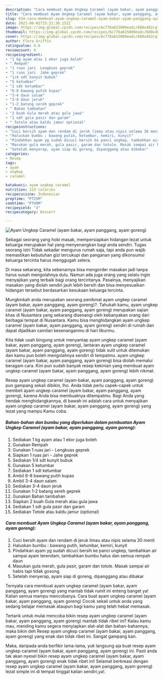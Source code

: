 ```yaml
---
description: "Cara membuat Ayam Ungkep Caramel (ayam bakar, ayam panggang, ayam goreng) yang lezat dan Mudah Dibuat"
title: "Cara membuat Ayam Ungkep Caramel (ayam bakar, ayam panggang, ayam goreng) yang lezat dan Mudah Dibuat"
slug: 634-cara-membuat-ayam-ungkep-caramel-ayam-bakar-ayam-panggang-ayam-goreng-yang-lezat-dan-mudah-dibuat
date: 2021-06-01T15:21:30.152Z
image: https://img-global.cpcdn.com/recipes/6c776a615009eadc/680x482cq70/ayam-ungkep-caramel-ayam-bakar-ayam-panggang-ayam-goreng-foto-resep-utama.jpg
thumbnail: https://img-global.cpcdn.com/recipes/6c776a615009eadc/680x482cq70/ayam-ungkep-caramel-ayam-bakar-ayam-panggang-ayam-goreng-foto-resep-utama.jpg
cover: https://img-global.cpcdn.com/recipes/6c776a615009eadc/680x482cq70/ayam-ungkep-caramel-ayam-bakar-ayam-panggang-ayam-goreng-foto-resep-utama.jpg
author: Flora Griffin
ratingvalue: 4.6
reviewcount: 4
recipeingredient:
- "1 kg ayam atau 1 ekor juga boleh"
- " Rempah"
- "1 ruas jari  Lengkuas geprek"
- "1 ruas jari  Jahe geprek"
- "1/4 sdt kunyit bubuk"
- "5 ketumbar"
- "1 sdt ketumbar"
- "6-8 bawang putih kupas"
- "3-4 daun salam"
- "3-4 daun jeruk"
- "1-2 batang sereh geprek"
- " Bahan tambahan"
- "2 buah Gula merah atau gula jawa"
- "1 sdt gula pasir dan garam"
- " Totole atau kaldu jamur optional"
recipeinstructions:
- "Cuci bersih ayam dan rendam di jeruk limau atau nipis selama 30 menit"
- "Haluskan bumbu : bawang putih, ketumbar, kemiri, kunyit"
- "Pindahkan ayam yg sudah dicuci bersih ke panci ungkep, tambahkan air sampai ayam terendam, tambahkan bumbu halus dan semua rempah daun"
- "Masukan gula merah, gula pasir, garam dan totole. Masak sampai air habis tapi tidak gosong."
- "Setelah menyerap, ayam siap di goreng, dipanggang atau dibakar"
categories:
- Resep
tags:
- ayam
- ungkep
- caramel

katakunci: ayam ungkep caramel 
nutrition: 223 calories
recipecuisine: Indonesian
preptime: "PT25M"
cooktime: "PT49M"
recipeyield: "3"
recipecategory: Dessert

---
```



![Ayam Ungkep Caramel (ayam bakar, ayam panggang, ayam goreng)](https://img-global.cpcdn.com/recipes/6c776a615009eadc/680x482cq70/ayam-ungkep-caramel-ayam-bakar-ayam-panggang-ayam-goreng-foto-resep-utama.jpg)

Sebagai seorang yang hobi masak, mempersiapkan hidangan lezat untuk keluarga merupakan hal yang menyenangkan bagi anda sendiri. Tugas seorang istri Tidak sekadar mengurus rumah saja, tapi anda pun wajib memastikan kebutuhan gizi tercukupi dan panganan yang dikonsumsi keluarga tercinta harus menggugah selera.

Di masa  sekarang, kita sebenarnya bisa mengorder masakan jadi tanpa harus susah mengolahnya dulu. Namun ada juga orang yang selalu ingin menyajikan yang terbaik bagi orang tercintanya. Pasalnya, menyajikan masakan yang diolah sendiri jauh lebih bersih dan bisa menyesuaikan hidangan tersebut berdasarkan kesukaan keluarga tercinta. 



Mungkinkah anda merupakan seorang penikmat ayam ungkep caramel (ayam bakar, ayam panggang, ayam goreng)?. Tahukah kamu, ayam ungkep caramel (ayam bakar, ayam panggang, ayam goreng) merupakan sajian khas di Nusantara yang sekarang disenangi oleh kebanyakan orang dari berbagai tempat di Nusantara. Kamu bisa menghidangkan ayam ungkep caramel (ayam bakar, ayam panggang, ayam goreng) sendiri di rumah dan dapat dijadikan camilan kesenanganmu di hari liburmu.

Kita tidak usah bingung untuk menyantap ayam ungkep caramel (ayam bakar, ayam panggang, ayam goreng), lantaran ayam ungkep caramel (ayam bakar, ayam panggang, ayam goreng) tidak sulit untuk ditemukan dan kamu pun boleh mengolahnya sendiri di tempatmu. ayam ungkep caramel (ayam bakar, ayam panggang, ayam goreng) bisa diolah memalui beragam cara. Kini pun sudah banyak resep kekinian yang membuat ayam ungkep caramel (ayam bakar, ayam panggang, ayam goreng) lebih nikmat.

Resep ayam ungkep caramel (ayam bakar, ayam panggang, ayam goreng) pun gampang sekali dibikin, lho. Anda tidak perlu capek-capek untuk membeli ayam ungkep caramel (ayam bakar, ayam panggang, ayam goreng), karena Anda bisa membuatnya ditempatmu. Bagi Anda yang hendak menghidangkannya, di bawah ini adalah cara untuk menyajikan ayam ungkep caramel (ayam bakar, ayam panggang, ayam goreng) yang lezat yang mampu Kamu coba.

<!--inarticleads1-->

##### Bahan-bahan dan bumbu yang diperlukan dalam pembuatan Ayam Ungkep Caramel (ayam bakar, ayam panggang, ayam goreng):

1. Sediakan 1 kg ayam atau 1 ekor juga boleh
1. Gunakan  Rempah
1. Gunakan 1 ruas jari - Lengkuas geprek
1. Siapkan 1 ruas jari - Jahe geprek
1. Sediakan 1/4 sdt kunyit bubuk
1. Gunakan 5 ketumbar
1. Sediakan 1 sdt ketumbar
1. Ambil 6-8 bawang putih kupas
1. Ambil 3-4 daun salam
1. Sediakan 3-4 daun jeruk
1. Gunakan 1-2 batang sereh geprek
1. Gunakan  Bahan tambahan
1. Siapkan 2 buah Gula merah atau gula jawa
1. Sediakan 1 sdt gula pasir dan garam
1. Sediakan  Totole atau kaldu jamur (optional)




<!--inarticleads2-->

##### Cara membuat Ayam Ungkep Caramel (ayam bakar, ayam panggang, ayam goreng):

1. Cuci bersih ayam dan rendam di jeruk limau atau nipis selama 30 menit
1. Haluskan bumbu : bawang putih, ketumbar, kemiri, kunyit
1. Pindahkan ayam yg sudah dicuci bersih ke panci ungkep, tambahkan air sampai ayam terendam, tambahkan bumbu halus dan semua rempah daun
1. Masukan gula merah, gula pasir, garam dan totole. Masak sampai air habis tapi tidak gosong.
1. Setelah menyerap, ayam siap di goreng, dipanggang atau dibakar




Ternyata cara membuat ayam ungkep caramel (ayam bakar, ayam panggang, ayam goreng) yang mantab tidak rumit ini enteng banget ya! Kalian semua mampu mencobanya. Cara buat ayam ungkep caramel (ayam bakar, ayam panggang, ayam goreng) Cocok sekali untuk anda yang sedang belajar memasak ataupun bagi kamu yang telah hebat memasak.

Tertarik untuk mulai mencoba bikin resep ayam ungkep caramel (ayam bakar, ayam panggang, ayam goreng) mantab tidak ribet ini? Kalau kamu mau, mending kamu segera menyiapkan alat-alat dan bahan-bahannya, maka bikin deh Resep ayam ungkep caramel (ayam bakar, ayam panggang, ayam goreng) yang enak dan tidak ribet ini. Sangat gampang kan. 

Maka, daripada anda berfikir lama-lama, yuk langsung aja buat resep ayam ungkep caramel (ayam bakar, ayam panggang, ayam goreng) ini. Pasti anda tak akan nyesel bikin resep ayam ungkep caramel (ayam bakar, ayam panggang, ayam goreng) enak tidak ribet ini! Selamat berkreasi dengan resep ayam ungkep caramel (ayam bakar, ayam panggang, ayam goreng) lezat simple ini di tempat tinggal kalian sendiri,ya!.

